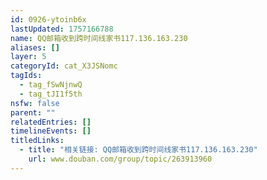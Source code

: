 ```yaml
---
id: 0926-ytoinb6x
lastUpdated: 1757166788
name: QQ邮箱收到跨时间线家书117.136.163.230
aliases: []
layer: 5
categoryId: cat_X3JSNomc
tagIds:
  - tag_fSwNjnwQ
  - tag_tJI1f5th
nsfw: false
parent: ""
relatedEntries: []
timelineEvents: []
titledLinks:
  - title: "相关链接: QQ邮箱收到跨时间线家书117.136.163.230"
    url: www.douban.com/group/topic/263913960
---
```


